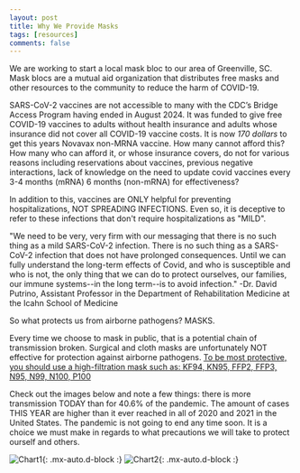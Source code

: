 ```yaml
---
layout: post
title: Why We Provide Masks
tags: [resources]
comments: false
---
```

 
We are working to start a local mask bloc to our area of Greenville, SC. Mask blocs are a mutual aid organization that distributes free masks and other resources to the community to reduce the harm of COVID-19.

SARS-CoV-2 vaccines are not accessible to many with the CDC’s Bridge Access Program having ended in August 2024. It was funded to give free COVID-19 vaccines to adults without health insurance and adults whose insurance did not cover all COVID-19 vaccine costs. It is now *170 dollars* to get this years Novavax non-MRNA vaccine. How many cannot afford this? How many who can afford it, or whose insurance covers, do not for various reasons including reservations about vaccines, previous negative interactions, lack of knowledge on the need to update covid vaccines every 3-4 months (mRNA) 6 months (non-mRNA) for effectiveness?

In addition to this, vaccines are ONLY helpful for preventing hospitalizations, NOT SPREADING INFECTIONS. Even so, it is deceptive to refer to these infections that don't require hospitalizations as "MILD". 

"We need to be very, very firm with our messaging that there is no such thing as a mild SARS-CoV-2 infection. There is no such thing as a SARS-CoV-2 infection that does not have prolonged consequences. Until we can fully understand the long-term effects of Covid, and who is susceptible and who is not, the only thing that we can do to protect ourselves, our families, our immune systems--in the long term--is to avoid infection." -Dr. David Putrino, Assistant Professor in the Department of Rehabilitation Medicine at the Icahn School of Medicine

So what protects us from airborne pathogens? MASKS. 

Every time we choose to mask in public, that is a potential chain of transmission broken. Surgical and cloth masks are unfortunately NOT effective for protection against airborne pathogens. [To be most protective, you should use a high-filtration mask such as: KF94, KN95, FFP2, FFP3, N95, N99, N100, P100](https://www.fda.gov/medical-devices/personal-protective-equipment-infection-control/n95-respirators-surgical-masks-face-masks-and-barrier-face-coverings) 

Check out the images below and note a few things: there is more transmission TODAY than for 40.6% of the pandemic. The amount of cases THIS YEAR are higher than it ever reached in all of 2020 and 2021 in the United States. The pandemic is not going to end any time soon. It is a choice we must make in regards to what precautions we will take to protect ourself and others. 

![Chart1](https://greenvillescmaskbloc/assets/img/chart1.jpg){: .mx-auto.d-block :}
![Chart2](https://greenvillescmaskbloc/assets/img/chart2.jpg){: .mx-auto.d-block :}
